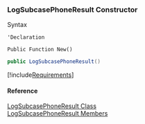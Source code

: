 ﻿### LogSubcasePhoneResult Constructor

Syntax

```vbnet
'Declaration

Public Function New()
```

```csharp
public LogSubcasePhoneResult()
```

[!include[Requirements](../partials/requirements.md)]

#### Reference

[LogSubcasePhoneResult Class](FChoice.Toolkits.Clarify~FChoice.Toolkits.Clarify.Support.LogSubcasePhoneResult.md)  
[LogSubcasePhoneResult Members](FChoice.Toolkits.Clarify~FChoice.Toolkits.Clarify.Support.LogSubcasePhoneResult_members.md)